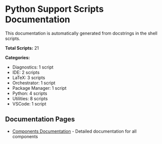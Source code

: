 # Python Support Scripts Documentation

This documentation is automatically generated from docstrings in the shell scripts.

**Total Scripts:** 21

**Categories:**
- Diagnostics: 1 script
- IDE: 2 scripts
- LaTeX: 3 scripts
- Orchestrator: 1 script
- Package Manager: 1 script
- Python: 4 scripts
- Utilities: 8 scripts
- VSCode: 1 script

## Documentation Pages

- [Components Documentation](components.md) - Detailed documentation for all components


